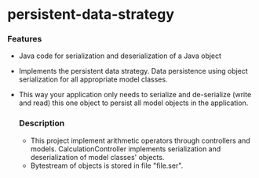 # persistent-data-strategy
### Features
- Java code for serialization and deserialization of a Java object
- Implements the persistent data strategy. Data persistence using object serialization for all appropriate model classes. 
- This way your application only needs to serialize and de-serialize (write and read) this one object to persist all model objects 
  in the application.
  
  ### Description
  - This project implement arithmetic operators through controllers and models. CalculationController implements serialization and
    deserialization of model classes' objects.
  - Bytestream of objects is stored in file "file.ser". 
  
